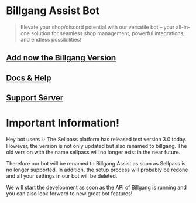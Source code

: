 # Billgang Assist Bot 

> Elevate your shop/discord potential with our versatile bot – your all-in-one solution for seamless shop management, powerful integrations, and endless possibilities!

## [Add now the Billgang Version](https://discord.com/oauth2/authorize?client_id=1251463417307336714&permissions=0&integration_type=0&scope=bot+applications.commands)

## [Docs & Help](https://whoisnico.github.io/Billgang-Assist-Bot-Page/#/intro)
## [Support Server](https://discord.gg/XrshPNYJ7h)

# Important Information!

Hey bot users ✨
The Sellpass platform has released test version 3.0 today. However, the version is not only updated but also renamed to billgang. The old version with the name sellpass will no longer exist in the near future. 

Therefore our bot will be renamed to Billgang Assist as soon as Sellpass is no longer supported. In addition, the setup process will probably be redone and all your settings in our bot will be deleted. 

We will start the development as soon as the API of Billgang is running and you can also look forward to new great bot features!
